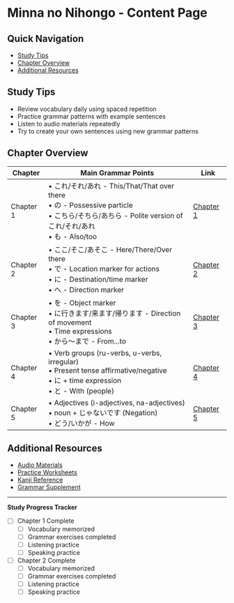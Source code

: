 # Minna no Nihongo - Content Page

## Quick Navigation
- [Study Tips](#study-tips)
- [Chapter Overview](#chapter-overview)
- [Additional Resources](#additional-resources)

## Study Tips
- Review vocabulary daily using spaced repetition
- Practice grammar patterns with example sentences
- Listen to audio materials repeatedly
- Try to create your own sentences using new grammar patterns

## Chapter Overview

| Chapter | Main Grammar Points | Link |
|---------|---------------------|------|
| Chapter 1 | • これ/それ/あれ - This/That/That over there<br>• の - Possessive particle<br>• こちら/そちら/あちら - Polite version of これ/それ/あれ<br>• も - Also/too | [Chapter 1](#) |
| Chapter 2 | • ここ/そこ/あそこ - Here/There/Over there<br>• で - Location marker for actions<br>• に - Destination/time marker<br>• へ - Direction marker | [Chapter 2](#) |
| Chapter 3 | • を - Object marker<br>• に行きます/来ます/帰ります - Direction of movement<br>• Time expressions<br>• から〜まで - From...to | [Chapter 3](#) |
| Chapter 4 | • Verb groups (ru-verbs, u-verbs, irregular)<br>• Present tense affirmative/negative<br>• に + time expression<br>• と - With (people) | [Chapter 4](#) |
| Chapter 5 | • Adjectives (i-adjectives, na-adjectives)<br>• noun + じゃないです (Negation)<br>• どう/いかが - How | [Chapter 5](#) |

## Additional Resources
- [Audio Materials](#)
- [Practice Worksheets](#)
- [Kanji Reference](#)
- [Grammar Supplement](#)

---

**Study Progress Tracker**

- [ ] Chapter 1 Complete
  - [ ] Vocabulary memorized
  - [ ] Grammar exercises completed
  - [ ] Listening practice
  - [ ] Speaking practice

- [ ] Chapter 2 Complete
  - [ ] Vocabulary memorized
  - [ ] Grammar exercises completed
  - [ ] Listening practice
  - [ ] Speaking practice
